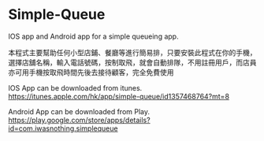 # Simple-Queue
IOS app and Android app for a simple queueing app.

本程式主要幫助任何小型店鋪、餐廳等進行簡易排，只要安裝此程式在你的手機，選擇店舖名稱，輸入電話號碼，按制取飛，就會自動排隊，不用註冊用戶，而店員亦可用手機按取飛時間先後去接待顧客，完全免費使用

IOS App can be downloaded from itunes.
https://itunes.apple.com/hk/app/simple-queue/id1357468764?mt=8

Android App can be downloaded from Play.
https://play.google.com/store/apps/details?id=com.iwasnothing.simplequeue


